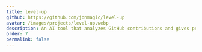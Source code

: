 ```yaml
---
title: level-up
github: https://github.com/jonmagic/level-up
avatar: /images/projects/level-up.webp
description: An AI tool that analyzes GitHub contributions and gives personalized feedback to help developers improve.
order: 7
permalink: false
---
```

